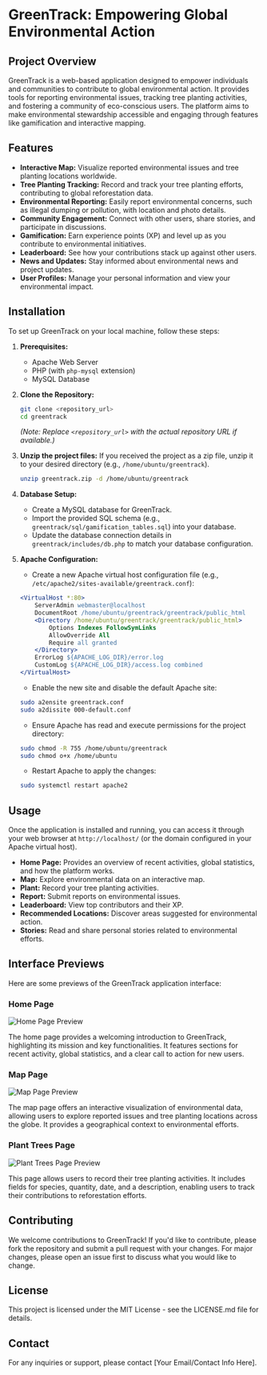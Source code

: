 # GreenTrack: Empowering Global Environmental Action

## Project Overview

GreenTrack is a web-based application designed to empower individuals and communities to contribute to global environmental action. It provides tools for reporting environmental issues, tracking tree planting activities, and fostering a community of eco-conscious users. The platform aims to make environmental stewardship accessible and engaging through features like gamification and interactive mapping.

## Features

- **Interactive Map:** Visualize reported environmental issues and tree planting locations worldwide.
- **Tree Planting Tracking:** Record and track your tree planting efforts, contributing to global reforestation data.
- **Environmental Reporting:** Easily report environmental concerns, such as illegal dumping or pollution, with location and photo details.
- **Community Engagement:** Connect with other users, share stories, and participate in discussions.
- **Gamification:** Earn experience points (XP) and level up as you contribute to environmental initiatives.
- **Leaderboard:** See how your contributions stack up against other users.
- **News and Updates:** Stay informed about environmental news and project updates.
- **User Profiles:** Manage your personal information and view your environmental impact.

## Installation

To set up GreenTrack on your local machine, follow these steps:

1.  **Prerequisites:**
    *   Apache Web Server
    *   PHP (with `php-mysql` extension)
    *   MySQL Database

2.  **Clone the Repository:**
    ```bash
    git clone <repository_url>
    cd greentrack
    ```
    *(Note: Replace `<repository_url>` with the actual repository URL if available.)*

3.  **Unzip the project files:**
    If you received the project as a zip file, unzip it to your desired directory (e.g., `/home/ubuntu/greentrack`).
    ```bash
    unzip greentrack.zip -d /home/ubuntu/greentrack
    ```

4.  **Database Setup:**
    *   Create a MySQL database for GreenTrack.
    *   Import the provided SQL schema (e.g., `greentrack/sql/gamification_tables.sql`) into your database.
    *   Update the database connection details in `greentrack/includes/db.php` to match your database configuration.

5.  **Apache Configuration:**
    *   Create a new Apache virtual host configuration file (e.g., `/etc/apache2/sites-available/greentrack.conf`):

    ```apache
    <VirtualHost *:80>
        ServerAdmin webmaster@localhost
        DocumentRoot /home/ubuntu/greentrack/greentrack/public_html
        <Directory /home/ubuntu/greentrack/greentrack/public_html>
            Options Indexes FollowSymLinks
            AllowOverride All
            Require all granted
        </Directory>
        ErrorLog ${APACHE_LOG_DIR}/error.log
        CustomLog ${APACHE_LOG_DIR}/access.log combined
    </VirtualHost>
    ```

    *   Enable the new site and disable the default Apache site:

    ```bash
    sudo a2ensite greentrack.conf
    sudo a2dissite 000-default.conf
    ```

    *   Ensure Apache has read and execute permissions for the project directory:

    ```bash
    sudo chmod -R 755 /home/ubuntu/greentrack
    sudo chmod o+x /home/ubuntu
    ```

    *   Restart Apache to apply the changes:

    ```bash
    sudo systemctl restart apache2
    ```

## Usage

Once the application is installed and running, you can access it through your web browser at `http://localhost/` (or the domain configured in your Apache virtual host).

-   **Home Page:** Provides an overview of recent activities, global statistics, and how the platform works.
-   **Map:** Explore environmental data on an interactive map.
-   **Plant:** Record your tree planting activities.
-   **Report:** Submit reports on environmental issues.
-   **Leaderboard:** View top contributors and their XP.
-   **Recommended Locations:** Discover areas suggested for environmental action.
-   **Stories:** Read and share personal stories related to environmental efforts.

## Interface Previews

Here are some previews of the GreenTrack application interface:

### Home Page

![Home Page Preview](images/greentrack_index.png)

The home page provides a welcoming introduction to GreenTrack, highlighting its mission and key functionalities. It features sections for recent activity, global statistics, and a clear call to action for new users.

### Map Page

![Map Page Preview](images/greentrack_map.png)

The map page offers an interactive visualization of environmental data, allowing users to explore reported issues and tree planting locations across the globe. It provides a geographical context to environmental efforts.

### Plant Trees Page

![Plant Trees Page Preview](images/greentrack_plant_trees.png)

This page allows users to record their tree planting activities. It includes fields for species, quantity, date, and a description, enabling users to track their contributions to reforestation efforts.

## Contributing

We welcome contributions to GreenTrack! If you'd like to contribute, please fork the repository and submit a pull request with your changes. For major changes, please open an issue first to discuss what you would like to change.

## License

This project is licensed under the MIT License - see the LICENSE.md file for details.

## Contact

For any inquiries or support, please contact [Your Email/Contact Info Here].



